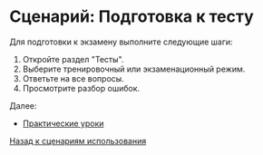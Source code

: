 # Сценарий: Подготовка к тесту

Для подготовки к экзамену выполните следующие шаги:

1. Откройте раздел "Тесты".
2. Выберите тренировочный или экзаменационный режим.
3. Ответьте на все вопросы.
4. Просмотрите разбор ошибок.

Далее:
- [Практические уроки](driving_lessons.md)

[Назад к сценариям использования](../usage.md)
